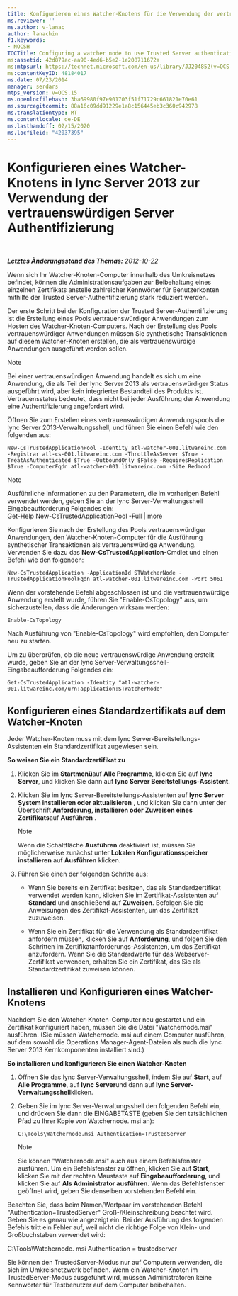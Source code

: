 ```yaml
---
title: Konfigurieren eines Watcher-Knotens für die Verwendung der vertrauenswürdigen Server Authentifizierung
ms.reviewer: ''
ms.author: v-lanac
author: lanachin
f1.keywords:
- NOCSH
TOCTitle: Configuring a watcher node to use Trusted Server authentication
ms:assetid: 42d879ac-aa90-4ed6-b5e2-1e208711672a
ms:mtpsurl: https://technet.microsoft.com/en-us/library/JJ204852(v=OCS.15)
ms:contentKeyID: 48184017
ms.date: 07/23/2014
manager: serdars
mtps_version: v=OCS.15
ms.openlocfilehash: 3ba69980f97e901703f51f71729c661821e70e61
ms.sourcegitcommit: 88a16c09dd91229e1a8c156445eb3c360c942978
ms.translationtype: MT
ms.contentlocale: de-DE
ms.lasthandoff: 02/15/2020
ms.locfileid: "42037395"
---
```

<div data-xmlns="http://www.w3.org/1999/xhtml">

<div class="topic" data-xmlns="http://www.w3.org/1999/xhtml" data-msxsl="urn:schemas-microsoft-com:xslt" data-cs="http://msdn.microsoft.com/">

<div data-asp="http://msdn2.microsoft.com/asp">

# <a name="configuring-a-watcher-node-in-lync-server-2013-to-use-trusted-server-authentication"></a>Konfigurieren eines Watcher-Knotens in lync Server 2013 zur Verwendung der vertrauenswürdigen Server Authentifizierung

</div>

<div id="mainSection">

<div id="mainBody">

<span> </span>

_**Letztes Änderungsstand des Themas:** 2012-10-22_

Wenn sich Ihr Watcher-Knoten-Computer innerhalb des Umkreisnetzes befindet, können die Administrationsaufgaben zur Beibehaltung eines einzelnen Zertifikats anstelle zahlreicher Kennwörter für Benutzerkonten mithilfe der Trusted Server-Authentifizierung stark reduziert werden.

Der erste Schritt bei der Konfiguration der Trusted Server-Authentifizierung ist die Erstellung eines Pools vertrauenswürdiger Anwendungen zum Hosten des Watcher-Knoten-Computers. Nach der Erstellung des Pools vertrauenswürdiger Anwendungen müssen Sie synthetische Transaktionen auf diesem Watcher-Knoten erstellen, die als vertrauenswürdige Anwendungen ausgeführt werden sollen.

<div>


> [!NOTE]
> Bei einer vertrauenswürdigen Anwendung handelt es sich um eine Anwendung, die als Teil der lync Server 2013 als vertrauenswürdiger Status ausgeführt wird, aber kein integrierter Bestandteil des Produkts ist. Vertrauensstatus bedeutet, dass nicht bei jeder Ausführung der Anwendung eine Authentifizierung angefordert wird.



</div>

Öffnen Sie zum Erstellen eines vertrauenswürdigen Anwendungspools die lync Server 2013-Verwaltungsshell, und führen Sie einen Befehl wie den folgenden aus:

    New-CsTrustedApplicationPool -Identity atl-watcher-001.litwareinc.com -Registrar atl-cs-001.litwareinc.com -ThrottleAsServer $True -TreatAsAuthenticated $True -OutboundOnly $False -RequiresReplication $True -ComputerFqdn atl-watcher-001.litwareinc.com -Site Redmond

<div>


> [!NOTE]
> Ausführliche Informationen zu den Parametern, die im vorherigen Befehl verwendet werden, geben Sie an der lync Server-Verwaltungsshell Eingabeaufforderung Folgendes ein:<BR>Get-Help New-CsTrustedApplicationPool -Full | more



</div>

Konfigurieren Sie nach der Erstellung des Pools vertrauenswürdiger Anwendungen, den Watcher-Knoten-Computer für die Ausführung synthetischer Transaktionen als vertrauenswürdige Anwendung. Verwenden Sie dazu das **New-CsTrustedApplication**-Cmdlet und einen Befehl wie den folgenden:

    New-CsTrustedApplication -ApplicationId STWatcherNode -TrustedApplicationPoolFqdn atl-watcher-001.litwareinc.com -Port 5061

Wenn der vorstehende Befehl abgeschlossen ist und die vertrauenswürdige Anwendung erstellt wurde, führen Sie "Enable-CsTopology" aus, um sicherzustellen, dass die Änderungen wirksam werden:

    Enable-CsTopology

Nach Ausführung von "Enable-CsTopology" wird empfohlen, den Computer neu zu starten.

Um zu überprüfen, ob die neue vertrauenswürdige Anwendung erstellt wurde, geben Sie an der lync Server-Verwaltungsshell-Eingabeaufforderung Folgendes ein:

    Get-CsTrustedApplication -Identity "atl-watcher-001.litwareinc.com/urn:application:STWatcherNode"

<div>

## <a name="configuring-a-default-certificate-on-the-watcher-node"></a>Konfigurieren eines Standardzertifikats auf dem Watcher-Knoten

Jeder Watcher-Knoten muss mit dem lync Server-Bereitstellungs-Assistenten ein Standardzertifikat zugewiesen sein.

**So weisen Sie ein Standardzertifikat zu**

1.  Klicken Sie im **Startmenü**auf **Alle Programme**, klicken Sie auf **lync Server**, und klicken Sie dann auf **lync Server Bereitstellungs-Assistent**.

2.  Klicken Sie im lync Server-Bereitstellungs-Assistenten auf **lync Server System installieren oder aktualisieren** , und klicken Sie dann unter der Überschrift **Anforderung, installieren oder Zuweisen eines Zertifikats**auf **Ausführen** .
    
    <div>
    

    > [!NOTE]
    > Wenn die Schaltfläche <STRONG>Ausführen</STRONG> deaktiviert ist, müssen Sie möglicherweise zunächst unter <STRONG>Lokalen Konfigurationsspeicher installieren</STRONG> auf <STRONG>Ausführen</STRONG> klicken.

    
    </div>

3.  Führen Sie einen der folgenden Schritte aus:
    
      - Wenn Sie bereits ein Zertifikat besitzen, das als Standardzertifikat verwendet werden kann, klicken Sie im Zertifikat-Assistenten auf **Standard** und anschließend auf **Zuweisen**. Befolgen Sie die Anweisungen des Zertifikat-Assistenten, um das Zertifikat zuzuweisen.
    
      - Wenn Sie ein Zertifikat für die Verwendung als Standardzertifikat anfordern müssen, klicken Sie auf **Anforderung**, und folgen Sie den Schritten im Zertifikatanforderungs-Assistenten, um das Zertifikat anzufordern. Wenn Sie die Standardwerte für das Webserver-Zertifikat verwenden, erhalten Sie ein Zertifikat, das Sie als Standardzertifikat zuweisen können.

</div>

<div>

## <a name="installing-and-configuring-a-watcher-node"></a>Installieren und Konfigurieren eines Watcher-Knotens

Nachdem Sie den Watcher-Knoten-Computer neu gestartet und ein Zertifikat konfiguriert haben, müssen Sie die Datei "Watchernode.msi" ausführen. (Sie müssen Watchernode. msi auf einem Computer ausführen, auf dem sowohl die Operations Manager-Agent-Dateien als auch die lync Server 2013 Kernkomponenten installiert sind.)

**So installieren und konfigurieren Sie einen Watcher-Knoten**

1.  Öffnen Sie das lync Server-Verwaltungsshell, indem Sie auf **Start**, auf **Alle Programme**, auf **lync Server**und dann auf **lync Server-Verwaltungsshell**klicken.

2.  Geben Sie im lync Server-Verwaltungsshell den folgenden Befehl ein, und drücken Sie dann die EINGABETASTE (geben Sie den tatsächlichen Pfad zu Ihrer Kopie von Watchernode. msi an):
    
        C:\Tools\Watchernode.msi Authentication=TrustedServer
    
    <div>
    

    > [!NOTE]
    > Sie können "Watchernode.msi" auch aus einem Befehlsfenster ausführen. Um ein Befehlsfenster zu öffnen, klicken Sie auf <STRONG>Start</STRONG>, klicken Sie mit der rechten Maustaste auf <STRONG>Eingabeaufforderung</STRONG>, und klicken Sie auf <STRONG>Als Administrator ausführen</STRONG>. Wenn das Befehlsfenster geöffnet wird, geben Sie denselben vorstehenden Befehl ein.

    
    </div>

Beachten Sie, dass beim Namen/Wertpaar im vorstehenden Befehl "Authentication=TrustedServer" Groß-/Kleinschreibung beachtet wird. Geben Sie es genau wie angezeigt ein. Bei der Ausführung des folgenden Befehls tritt ein Fehler auf, weil nicht die richtige Folge von Klein- und Großbuchstaben verwendet wird:

C:\\Tools\\Watchernode. msi Authentication = trustedserver

Sie können den TrustedServer-Modus nur auf Computern verwenden, die sich im Umkreisnetzwerk befinden. Wenn ein Watcher-Knoten im TrustedServer-Modus ausgeführt wird, müssen Administratoren keine Kennwörter für Testbenutzer auf dem Computer beibehalten.

</div>

</div>

<span> </span>

</div>

</div>

</div>

